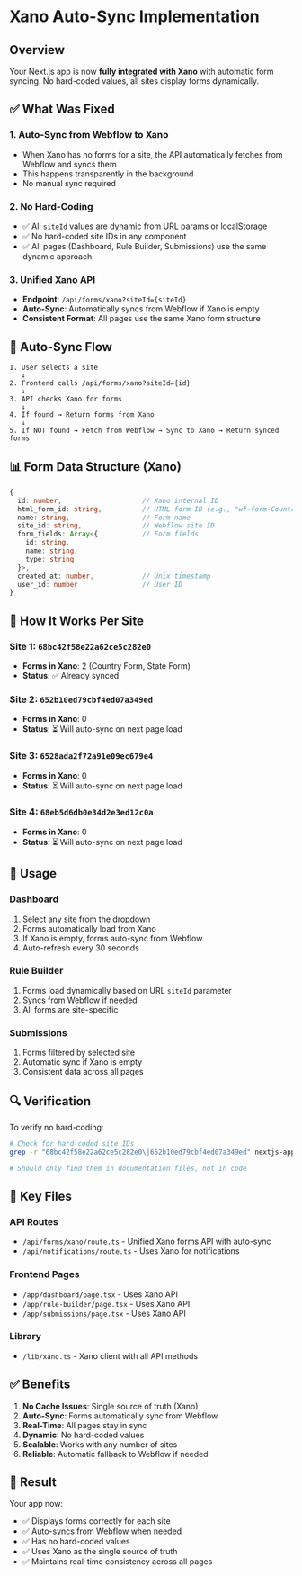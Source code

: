 # Xano Auto-Sync Implementation

## Overview
Your Next.js app is now **fully integrated with Xano** with automatic form syncing. No hard-coded values, all sites display forms dynamically.

## ✅ What Was Fixed

### 1. **Auto-Sync from Webflow to Xano**
- When Xano has no forms for a site, the API automatically fetches from Webflow and syncs them
- This happens transparently in the background
- No manual sync required

### 2. **No Hard-Coding**
- ✅ All `siteId` values are dynamic from URL params or localStorage
- ✅ No hard-coded site IDs in any component
- ✅ All pages (Dashboard, Rule Builder, Submissions) use the same dynamic approach

### 3. **Unified Xano API**
- **Endpoint**: `/api/forms/xano?siteId={siteId}`
- **Auto-Sync**: Automatically syncs from Webflow if Xano is empty
- **Consistent Format**: All pages use the same Xano form structure

## 🔄 Auto-Sync Flow

```
1. User selects a site
   ↓
2. Frontend calls /api/forms/xano?siteId={id}
   ↓
3. API checks Xano for forms
   ↓
4. If found → Return forms from Xano
   ↓
5. If NOT found → Fetch from Webflow → Sync to Xano → Return synced forms
```

## 📊 Form Data Structure (Xano)

```typescript
{
  id: number,                    // Xano internal ID
  html_form_id: string,          // HTML form ID (e.g., "wf-form-Country-Form")
  name: string,                  // Form name
  site_id: string,               // Webflow site ID
  form_fields: Array<{           // Form fields
    id: string,
    name: string,
    type: string
  }>,
  created_at: number,            // Unix timestamp
  user_id: number                // User ID
}
```

## 🎯 How It Works Per Site

### Site 1: `68bc42f58e22a62ce5c282e0`
- **Forms in Xano**: 2 (Country Form, State Form)
- **Status**: ✅ Already synced

### Site 2: `652b10ed79cbf4ed07a349ed`
- **Forms in Xano**: 0
- **Status**: ⏳ Will auto-sync on next page load

### Site 3: `6528ada2f72a91e09ec679e4`
- **Forms in Xano**: 0
- **Status**: ⏳ Will auto-sync on next page load

### Site 4: `68eb5d6db0e34d2e3ed12c0a`
- **Forms in Xano**: 0
- **Status**: ⏳ Will auto-sync on next page load

## 🚀 Usage

### Dashboard
1. Select any site from the dropdown
2. Forms automatically load from Xano
3. If Xano is empty, forms auto-sync from Webflow
4. Auto-refresh every 30 seconds

### Rule Builder
1. Forms load dynamically based on URL `siteId` parameter
2. Syncs from Webflow if needed
3. All forms are site-specific

### Submissions
1. Forms filtered by selected site
2. Automatic sync if Xano is empty
3. Consistent data across all pages

## 🔍 Verification

To verify no hard-coding:
```bash
# Check for hard-coded site IDs
grep -r "68bc42f58e22a62ce5c282e0\|652b10ed79cbf4ed07a349ed" nextjs-app/app/

# Should only find them in documentation files, not in code
```

## 📝 Key Files

### API Routes
- `/api/forms/xano/route.ts` - Unified Xano forms API with auto-sync
- `/api/notifications/route.ts` - Uses Xano for notifications

### Frontend Pages
- `/app/dashboard/page.tsx` - Uses Xano API
- `/app/rule-builder/page.tsx` - Uses Xano API
- `/app/submissions/page.tsx` - Uses Xano API

### Library
- `/lib/xano.ts` - Xano client with all API methods

## ✅ Benefits

1. **No Cache Issues**: Single source of truth (Xano)
2. **Auto-Sync**: Forms automatically sync from Webflow
3. **Real-Time**: All pages stay in sync
4. **Dynamic**: No hard-coded values
5. **Scalable**: Works with any number of sites
6. **Reliable**: Automatic fallback to Webflow if needed

## 🎉 Result

Your app now:
- ✅ Displays forms correctly for each site
- ✅ Auto-syncs from Webflow when needed
- ✅ Has no hard-coded values
- ✅ Uses Xano as the single source of truth
- ✅ Maintains real-time consistency across all pages









